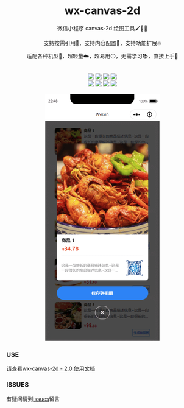 <div align="center">
    <h1>wx-canvas-2d</h1>
    <p>微信小程序 canvas-2d 绘图工具🖌️🧑‍🎨</p>
    <p>支持按需引用🍃，支持内容配置🧩，支持功能扩展🔥</p>
    <p>适配各种机型📱，超轻量☁️，超易用⚪，无需学习📚️，直接上手🚀</p>
</div>
<br />
<div align="center">
    <img src="https://img.shields.io/badge/version-2.4.2-blue?style=flat-square&logo" />
    <img src="https://img.shields.io/badge/total%20%20size-33.31%20%20KB-brightgreen?style=flat-square&logo" />
    <img src="https://img.shields.io/badge/main%20%20size-6.93%20%20KB-brightgreen?style=flat-square&logo" />
    <img src="https://img.shields.io/npm/dt/wx-canvas-2d.svg?style=flat-square&logo=appveyor&logo" />
    <br />
    <img src="https://img.shields.io/github/issues/kiccer/wx-canvas-2d?style=flat-square&logo=appveyor&logo" />
    <img src="https://img.shields.io/github/forks/kiccer/wx-canvas-2d?style=flat-square&logo=appveyor&logo" />
    <img src="https://img.shields.io/github/stars/kiccer/wx-canvas-2d?style=flat-square&logo=appveyor&logo" />
    <img src="https://img.shields.io/github/license/kiccer/wx-canvas-2d?style=flat-square&logo=appveyor&logo" />
    <!-- <img src="https://img.shields.io/npm/dm/wx-canvas-2d.svg?style=flat-square&logo=appveyor&logo" />
    <img src="https://img.shields.io/npm/dw/wx-canvas-2d.svg?style=flat-square&logo=appveyor&logo" /> -->
</div>
<br />

<div align="center">
    <img src="./miniprogram/img/demo/1.png" width="300" />
</div>

### USE
请查看[wx-canvas-2d - 2.0 使用文档](https://kiccer.github.io/wx-canvas-2d/)

### ISSUES
有疑问请到[issues](https://github.com/kiccer/wx-canvas-2d/issues)留言
